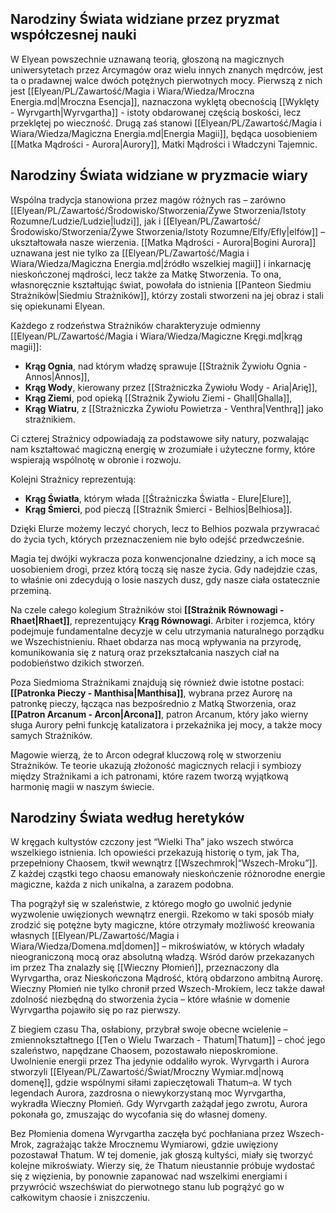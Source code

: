 ## **Narodziny Świata widziane przez pryzmat współczesnej nauki**

W Elyean powszechnie uznawaną teorią, głoszoną na magicznych uniwersytetach przez Arcymagów oraz wielu innych znanych mędrców, jest ta o pradawnej walce dwóch potężnych pierwotnych mocy.
Pierwszą z nich jest [[Elyean/PL/Zawartość/Magia i Wiara/Wiedza/Mroczna Energia.md|Mroczna Esencja]], naznaczona wyklętą obecnością [[Wyklęty - Wyrvgarth|Wyrvgartha]] - istoty obdarowanej częścią boskości, lecz przeklętej po wieczność.
Drugą zaś stanowi [[Elyean/PL/Zawartość/Magia i Wiara/Wiedza/Magiczna Energia.md|Energia Magii]], będąca uosobieniem [[Matka Mądrości - Aurora|Aurory]], Matki Mądrości i Władczyni Tajemnic.

## **Narodziny Świata widziane w pryzmacie wiary**

Wspólna tradycja stanowiona przez magów różnych ras – zarówno [[Elyean/PL/Zawartość/Środowisko/Stworzenia/Żywe Stworzenia/Istoty Rozumne/Ludzie/Ludzie|ludzi]], jak i [[Elyean/PL/Zawartość/Środowisko/Stworzenia/Żywe Stworzenia/Istoty Rozumne/Elfy/Efly|elfów]] –  ukształtowała nasze wierzenia. [[Matka Mądrości - Aurora|Bogini Aurora]] uznawana jest nie tylko za [[Elyean/PL/Zawartość/Magia i Wiara/Wiedza/Magiczna Energia.md|źródło wszelkiej magii]] i inkarnację nieskończonej mądrości, lecz także za Matkę Stworzenia. To ona, własnoręcznie kształtując świat, powołała do istnienia [[Panteon Siedmiu Strażników|Siedmiu Strażników]], którzy zostali stworzeni na jej obraz i stali się opiekunami Elyean.

Każdego z rodzeństwa Strażników charakteryzuje odmienny [[Elyean/PL/Zawartość/Magia i Wiara/Wiedza/Magiczne Kręgi.md|krąg magii]]:

- **Krąg Ognia**, nad którym władzę sprawuje [[Strażnik Żywiołu Ognia - Annos|Annos]],
- **Krąg Wody**, kierowany przez [[Strażniczka Żywiołu Wody - Aria|Arię]],
- **Krąg Ziemi**, pod opieką [[Strażnik Żywiołu Ziemi - Ghall|Ghalla]],
- **Krąg Wiatru**, z [[Strażniczka Żywiołu Powietrza - Venthra|Venthrą]] jako strażnikiem.

Ci czterej Strażnicy odpowiadają za podstawowe siły natury, pozwalając nam kształtować magiczną energię w zrozumiałe i użyteczne formy, które wspierają wspólnotę w obronie i rozwoju.

Kolejni Strażnicy reprezentują:

- **Krąg Światła**, którym włada [[Śtrażniczka Światła - Elure|Elure]],
- **Krąg Śmierci**, pod pieczą [[Strażnik Śmierci - Belhios|Belhiosa]].

Dzięki Elurze możemy leczyć chorych, lecz to Belhios pozwala przywracać do życia tych, których przeznaczeniem nie było odejść przedwcześnie.

Magia tej dwójki wykracza poza konwencjonalne dziedziny, a ich moce są uosobieniem drogi, przez którą toczą się nasze życia. Gdy nadejdzie czas, to właśnie oni zdecydują o losie naszych dusz, gdy nasze ciała ostatecznie przeminą.

Na czele całego kolegium Strażników stoi **[[Strażnik Równowagi - Rhaet|Rhaet]]**, reprezentujący **Krąg Równowagi**. Arbiter i rozjemca, który podejmuje fundamentalne decyzje w celu utrzymania naturalnego porządku we Wszechistnieniu. Rhaet obdarza nas mocą wpływania na przyrodę, komunikowania się z naturą oraz przekształcania naszych ciał na podobieństwo dzikich stworzeń.

Poza Siedmioma Strażnikami znajdują się również dwie istotne postaci: **[[Patronka Pieczy - Manthisa|Manthisa]]**, wybrana przez Aurorę na patronkę pieczy, łącząca nas bezpośrednio z Matką Stworzenia, oraz **[[Patron Arcanum - Arcon|Arcona]]**, patron Arcanum, który jako wierny sługa Aurory pełni funkcję katalizatora i przekaźnika jej mocy, a także mocy samych Strażników.

Magowie wierzą, że to Arcon odegrał kluczową rolę w stworzeniu Strażników. Te teorie ukazują złożoność magicznych relacji i symbiozy między Strażnikami a ich patronami, które razem tworzą wyjątkową harmonię magii w naszym świecie.


## **Narodziny Świata według heretyków**

W kręgach kultystów czczony jest “Wielki Tha” jako wszech stwórca wszelkiego istnienia. Ich opowieści przekazują historię o tym, jak Tha, przepełniony Chaosem, tkwił wewnątrz [[Wszechmrok|“Wszech-Mroku”]]. Z każdej cząstki tego chaosu emanowały nieskończenie różnorodne energie magiczne, każda z nich unikalna, a zarazem podobna.

Tha pogrążył się w szaleństwie, z którego mogło go uwolnić jedynie wyzwolenie uwięzionych wewnątrz energii. Rzekomo w taki sposób miały zrodzić się potężne byty magiczne, które otrzymały możliwość kreowania własnych [[Elyean/PL/Zawartość/Magia i Wiara/Wiedza/Domena.md|domen]] – mikroświatów, w których władały nieograniczoną mocą oraz absolutną władzą. Wśród darów przekazanych im przez Tha znalazły się [[Wieczny Płomień]], przeznaczony dla Wyrvgartha, oraz Nieskończona Mądrość, którą obdarzono ambitną Aurorę. Wieczny Płomień nie tylko chronił przed Wszech-Mrokiem, lecz także dawał zdolność niezbędną do stworzenia życia – które właśnie w domenie Wyrvgartha pojawiło się po raz pierwszy.

Z biegiem czasu Tha, osłabiony, przybrał swoje obecne wcielenie – zmiennokształtnego [[Ten o Wielu Twarzach - Thatum|Thatum]] – choć jego szaleństwo, napędzane Chaosem, pozostawało nieposkromione.  Uwolnienie energii przez Tha jedynie oddaliło wyrok. Wyrvgarth i Aurora stworzyli [[Elyean/PL/Zawartość/Świat/Mroczny Wymiar.md|nową domenę]], gdzie wspólnymi siłami zapieczętowali Thatum–a.
W tych legendach Aurora, zazdrosna o niewykorzystaną moc Wyrvgartha, wykradła Wieczny Płomień. Gdy Wyrvgarth zażądał jego zwrotu, Aurora pokonała go, zmuszając do wycofania się do własnej domeny.

Bez Płomienia domena Wyrvgartha zaczęła być pochłaniana przez Wszech-Mrok, zagrażając także Mrocznemu Wymiarowi, gdzie uwięziony pozostawał Thatum.
W tej domenie, jak głoszą kultyści, miały się tworzyć kolejne mikroświaty. Wierzy się, że Thatum nieustannie próbuje wydostać się z więzienia, by ponownie zapanować nad wszelkimi energiami i przywrócić wszechświat do pierwotnego stanu lub pogrążyć go w całkowitym chaosie i zniszczeniu.